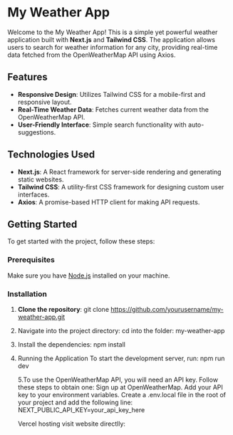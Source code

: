 # My Weather App

Welcome to the My Weather App! This is a simple yet powerful weather application built with **Next.js** and **Tailwind CSS**. The application allows users to search for weather information for any city, providing real-time data fetched from the OpenWeatherMap API using Axios.

## Features

- **Responsive Design**: Utilizes Tailwind CSS for a mobile-first and responsive layout.
- **Real-Time Weather Data**: Fetches current weather data from the OpenWeatherMap API.
- **User-Friendly Interface**: Simple search functionality with auto-suggestions.

## Technologies Used

- **Next.js**: A React framework for server-side rendering and generating static websites.
- **Tailwind CSS**: A utility-first CSS framework for designing custom user interfaces.
- **Axios**: A promise-based HTTP client for making API requests.

## Getting Started

To get started with the project, follow these steps:

### Prerequisites

Make sure you have [Node.js](https://nodejs.org/en/) installed on your machine.

### Installation

1. **Clone the repository**:
   git clone https://github.com/yourusername/my-weather-app.git

2. Navigate into the project directory:
   cd into the folder: my-weather-app
   
3. Install the dependencies:
   npm install
  
4. Running the Application
To start the development server, run:
npm run dev

    5.To use the OpenWeatherMap API, you will need an API key. Follow these steps to obtain one:
    Sign up at OpenWeatherMap.
    Add your API key to your environment variables. Create a .env.local file in the root of your project and add the following line:
    NEXT_PUBLIC_API_KEY=your_api_key_here

    Vercel hosting visit website directlly: 
